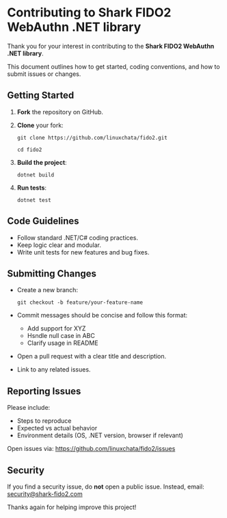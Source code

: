 # Contributing to Shark FIDO2 WebAuthn .NET library

Thank you for your interest in contributing to the **Shark FIDO2 WebAuthn .NET library**.

This document outlines how to get started, coding conventions, and how to submit issues or changes.

## Getting Started

1. **Fork** the repository on GitHub.
2. **Clone** your fork:
   
   `git clone https://github.com/linuxchata/fido2.git`

   `cd fido2`

4. **Build the project**:

   `dotnet build`

6. **Run tests**:

   `dotnet test`

## Code Guidelines

- Follow standard .NET/C# coding practices.
- Keep logic clear and modular.
- Write unit tests for new features and bug fixes.

## Submitting Changes
- Create a new branch:

   `git checkout -b feature/your-feature-name`

- Commit messages should be concise and follow this format:
  - Add support for XYZ
  - Hsndle null case in ABC
  - Clarify usage in README
- Open a pull request with a clear title and description.
- Link to any related issues.

## Reporting Issues
Please include:
- Steps to reproduce  
- Expected vs actual behavior  
- Environment details (OS, .NET version, browser if relevant)

Open issues via: https://github.com/linuxchata/fido2/issues

## Security
If you find a security issue, do **not** open a public issue. Instead, email: security@shark-fido2.com

Thanks again for helping improve this project!

